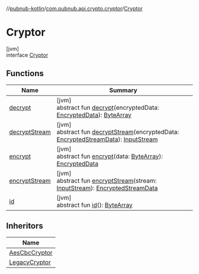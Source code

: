 //[pubnub-kotlin](../../../index.md)/[com.pubnub.api.crypto.cryptor](../index.md)/[Cryptor](index.md)

# Cryptor

[jvm]\
interface [Cryptor](index.md)

## Functions

| Name | Summary |
|---|---|
| [decrypt](decrypt.md) | [jvm]<br>abstract fun [decrypt](decrypt.md)(encryptedData: [EncryptedData](../../com.pubnub.api.crypto.data/-encrypted-data/index.md)): [ByteArray](https://kotlinlang.org/api/latest/jvm/stdlib/kotlin/-byte-array/index.html) |
| [decryptStream](decrypt-stream.md) | [jvm]<br>abstract fun [decryptStream](decrypt-stream.md)(encryptedData: [EncryptedStreamData](../../com.pubnub.api.crypto.data/-encrypted-stream-data/index.md)): [InputStream](https://docs.oracle.com/javase/8/docs/api/java/io/InputStream.html) |
| [encrypt](encrypt.md) | [jvm]<br>abstract fun [encrypt](encrypt.md)(data: [ByteArray](https://kotlinlang.org/api/latest/jvm/stdlib/kotlin/-byte-array/index.html)): [EncryptedData](../../com.pubnub.api.crypto.data/-encrypted-data/index.md) |
| [encryptStream](encrypt-stream.md) | [jvm]<br>abstract fun [encryptStream](encrypt-stream.md)(stream: [InputStream](https://docs.oracle.com/javase/8/docs/api/java/io/InputStream.html)): [EncryptedStreamData](../../com.pubnub.api.crypto.data/-encrypted-stream-data/index.md) |
| [id](id.md) | [jvm]<br>abstract fun [id](id.md)(): [ByteArray](https://kotlinlang.org/api/latest/jvm/stdlib/kotlin/-byte-array/index.html) |

## Inheritors

| Name |
|---|
| [AesCbcCryptor](../-aes-cbc-cryptor/index.md) |
| [LegacyCryptor](../-legacy-cryptor/index.md) |
